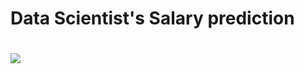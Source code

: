 # Data Scientist's Salary prediction <h1> 
![](https://img.shields.io/badge/Dataset-Ken%20Jee-red) 
